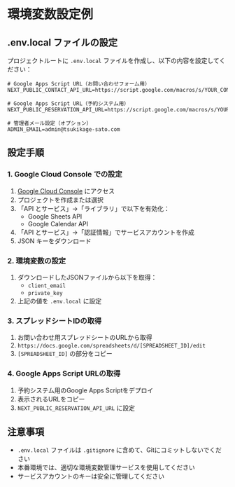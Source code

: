 # 環境変数設定例

## .env.local ファイルの設定

プロジェクトルートに `.env.local` ファイルを作成し、以下の内容を設定してください：

```env
# Google Apps Script URL（お問い合わせフォーム用）
NEXT_PUBLIC_CONTACT_API_URL=https://script.google.com/macros/s/YOUR_CONTACT_SCRIPT_ID/exec

# Google Apps Script URL（予約システム用）
NEXT_PUBLIC_RESERVATION_API_URL=https://script.google.com/macros/s/YOUR_RESERVATION_SCRIPT_ID/exec

# 管理者メール設定（オプション）
ADMIN_EMAIL=admin@tsukikage-sato.com
```

## 設定手順

### 1. Google Cloud Console での設定
1. [Google Cloud Console](https://console.cloud.google.com/) にアクセス
2. プロジェクトを作成または選択
3. 「API とサービス」→「ライブラリ」で以下を有効化：
   - Google Sheets API
   - Google Calendar API
4. 「API とサービス」→「認証情報」でサービスアカウントを作成
5. JSON キーをダウンロード

### 2. 環境変数の設定
1. ダウンロードしたJSONファイルから以下を取得：
   - `client_email`
   - `private_key`
2. 上記の値を `.env.local` に設定

### 3. スプレッドシートIDの取得
1. お問い合わせ用スプレッドシートのURLから取得
2. `https://docs.google.com/spreadsheets/d/[SPREADSHEET_ID]/edit`
3. `[SPREADSHEET_ID]` の部分をコピー

### 4. Google Apps Script URLの取得
1. 予約システム用のGoogle Apps Scriptをデプロイ
2. 表示されるURLをコピー
3. `NEXT_PUBLIC_RESERVATION_API_URL` に設定

## 注意事項

- `.env.local` ファイルは `.gitignore` に含めて、Gitにコミットしないでください
- 本番環境では、適切な環境変数管理サービスを使用してください
- サービスアカウントのキーは安全に管理してください
